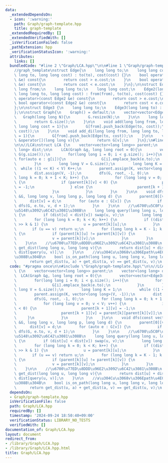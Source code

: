 ```yaml
---
data:
  _extendedDependsOn:
  - icon: ':warning:'
    path: Graph/graph-template.hpp
    title: graph-template
  _extendedRequiredBy: []
  _extendedVerifiedWith: []
  _isVerificationFailed: false
  _pathExtension: hpp
  _verificationStatusIcon: ':warning:'
  attributes:
    links: []
  bundledCode: "#line 2 \"Graph/LCA.hpp\"\n\n#line 1 \"Graph/graph-template.hpp\"\n\
    //graph_template\nstruct Edge{\n    long long to;\n    long long cost;\n    Edge(long\
    \ long to, long long cost) : to(to), cost(cost) {}\n    bool operator>(const Edge\
    \ &e) const{\n        return cost > e.cost;\n    }\n    bool operator<(const Edge\
    \ &e) const{\n        return cost < e.cost;\n    }\n};\n\nstruct Edge2{\n    long\
    \ long from;\n    long long to;\n    long long cost;\n    Edge2(long long from,\
    \ long long to, long long cost) : from(from), to(to), cost(cost) {}\n    bool\
    \ operator>(const Edge2 &e) const{\n        return cost > e.cost;\n    }\n   \
    \ bool operator<(const Edge2 &e) const{\n        return cost < e.cost;\n    }\n\
    };\n\nstruct Edge3 {\n    long long to;\n    Edge3(long long to) : to(to) {}\n\
    };\n\nstruct Graph{\n    Graph() = default;\n    vector<vector<Edge>> G;\n\n \
    \   Graph(long long N){\n        G.resize(N);\n    }\n\n    long long size(){\n\
    \        return G.size();\n    }\n\n    void add(long long from, long long to,\
    \ long long cost = 1){\n        G[from].push_back(Edge(to, cost));\n        G[to].push_back(Edge(from,\
    \ cost));\n    }\n\n    void add_di(long long from, long long to, long long cost\
    \ = 1){\n        G[from].push_back(Edge(to, cost));\n    }\n\n    vector<Edge>\
    \ &operator[](long long v){\n        return G[v];\n    }\n};\n#line 4 \"Graph/LCA.hpp\"\
    \n\n//LCA\nstruct LCA {\n    vector<vector<long long>> parent;\n    vector<long\
    \ long> dist;\n\n    LCA(Graph &g, long long root = 0){\n        vector<vector<Edge3>>\
    \ G(g.size());\n        for(long long i = 0; i < g.size(); i++){\n           \
    \ for(auto e : g[i]){\n                G[i].emplace_back(e.to);\n            }\n\
    \        }\n        long long V = G.size();\n        long long K = 1;\n      \
    \  while ((1 << K) < V) K++;\n        parent.assign(K, vector<long long>(V, -1));\n\
    \        dist.assign(V, -1);\n        dfs(G, root, -1, 0);\n        for (long\
    \ long k = 0; k + 1 < K; k++) {\n            for (long long v = 0; v < V; v++)\
    \ {\n                if (parent[k][v] < 0) {\n                    parent[k + 1][v]\
    \ = -1;\n                } else {\n                    parent[k + 1][v] = parent[k][parent[k][v]];\n\
    \                }\n            }\n        }\n    }\n\n    void dfs(const vector<vector<Edge3>>\
    \ &G, long long v, long long p, long long d) {\n        parent[0][v] = p;\n  \
    \      dist[v] = d;\n        for (auto e : G[v]) {\n            if (e.to != p)\
    \ dfs(G, e.to, v, d + 1);\n        }\n    }\n\n    //\u6700\u5C0F\u5171\u901A\u7956\
    \u5148\u3092\u6C42\u3081\u308B\n    long long query(long long u, long long v)\
    \ {\n        if (dist[u] < dist[v]) swap(u, v);\n        long long K = parent.size();\n\
    \        for (long long k = 0; k < K; k++) {\n            if ((dist[u] - dist[v])\
    \ >> k & 1) {\n                u = parent[k][u];\n            }\n        }\n \
    \       if (u == v) return u;\n        for (long long k = K - 1; k >= 0; k--)\
    \ {\n            if (parent[k][u] != parent[k][v]) {\n                u = parent[k][u];\n\
    \                v = parent[k][v];\n            }\n        }\n        return parent[0][u];\n\
    \    }\n\n    //\u6700\u77ED\u8DDD\u96E2\u3092\u6C42\u3081\u308B\n    long long\
    \ get_dist(long long u, long long v){\n        return dist[u] + dist[v] - 2 *\
    \ dist[query(u, v)];\n    }\n\n    //a\u304Cu\u3068v\u306Epath\u4E0A\u306B\u3042\
    \u308B\u304B\n    bool is_on_path(long long u, long long v, long long a){\n  \
    \      return get_dist(u, a) + get_dist(a, v) == get_dist(u, v);\n    }\n};\n"
  code: "#pragma once\n\n#include \"Graph/graph-template.hpp\"\n\n//LCA\nstruct LCA\
    \ {\n    vector<vector<long long>> parent;\n    vector<long long> dist;\n\n  \
    \  LCA(Graph &g, long long root = 0){\n        vector<vector<Edge3>> G(g.size());\n\
    \        for(long long i = 0; i < g.size(); i++){\n            for(auto e : g[i]){\n\
    \                G[i].emplace_back(e.to);\n            }\n        }\n        long\
    \ long V = G.size();\n        long long K = 1;\n        while ((1 << K) < V) K++;\n\
    \        parent.assign(K, vector<long long>(V, -1));\n        dist.assign(V, -1);\n\
    \        dfs(G, root, -1, 0);\n        for (long long k = 0; k + 1 < K; k++) {\n\
    \            for (long long v = 0; v < V; v++) {\n                if (parent[k][v]\
    \ < 0) {\n                    parent[k + 1][v] = -1;\n                } else {\n\
    \                    parent[k + 1][v] = parent[k][parent[k][v]];\n           \
    \     }\n            }\n        }\n    }\n\n    void dfs(const vector<vector<Edge3>>\
    \ &G, long long v, long long p, long long d) {\n        parent[0][v] = p;\n  \
    \      dist[v] = d;\n        for (auto e : G[v]) {\n            if (e.to != p)\
    \ dfs(G, e.to, v, d + 1);\n        }\n    }\n\n    //\u6700\u5C0F\u5171\u901A\u7956\
    \u5148\u3092\u6C42\u3081\u308B\n    long long query(long long u, long long v)\
    \ {\n        if (dist[u] < dist[v]) swap(u, v);\n        long long K = parent.size();\n\
    \        for (long long k = 0; k < K; k++) {\n            if ((dist[u] - dist[v])\
    \ >> k & 1) {\n                u = parent[k][u];\n            }\n        }\n \
    \       if (u == v) return u;\n        for (long long k = K - 1; k >= 0; k--)\
    \ {\n            if (parent[k][u] != parent[k][v]) {\n                u = parent[k][u];\n\
    \                v = parent[k][v];\n            }\n        }\n        return parent[0][u];\n\
    \    }\n\n    //\u6700\u77ED\u8DDD\u96E2\u3092\u6C42\u3081\u308B\n    long long\
    \ get_dist(long long u, long long v){\n        return dist[u] + dist[v] - 2 *\
    \ dist[query(u, v)];\n    }\n\n    //a\u304Cu\u3068v\u306Epath\u4E0A\u306B\u3042\
    \u308B\u304B\n    bool is_on_path(long long u, long long v, long long a){\n  \
    \      return get_dist(u, a) + get_dist(a, v) == get_dist(u, v);\n    }\n};\n"
  dependsOn:
  - Graph/graph-template.hpp
  isVerificationFile: false
  path: Graph/LCA.hpp
  requiredBy: []
  timestamp: '2024-09-24 18:50:40+09:00'
  verificationStatus: LIBRARY_NO_TESTS
  verifiedWith: []
documentation_of: Graph/LCA.hpp
layout: document
redirect_from:
- /library/Graph/LCA.hpp
- /library/Graph/LCA.hpp.html
title: Graph/LCA.hpp
---
```

